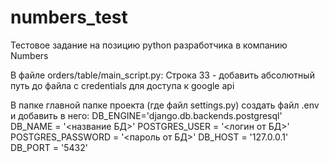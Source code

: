# numbers_test
Тестовое задание на позицию python разработчика в компанию Numbers

В файле orders/table/main_script.py:
Строка 33 - добавить абсолютный путь до файла с credentials для доступа к google api

В папке главной папке проекта (где файл settings.py) создать файл .env и добавить в него:
DB_ENGINE='django.db.backends.postgresql'
DB_NAME = '<название БД>'
POSTGRES_USER = '<логин от БД>'
POSTGRES_PASSWORD = '<пароль от БД>'
DB_HOST = '127.0.0.1'
DB_PORT = '5432'
